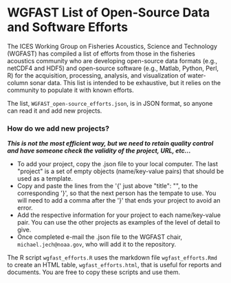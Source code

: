 # WGFAST List of Open-Source Data and Software Efforts

The ICES Working Group on Fisheries Acoustics, Science and Technology (WGFAST) has compiled a list of efforts from those in the fisheries acoustics community who are developing open-source data formats (e.g., netCDF4 and HDF5) and open-source software (e.g., Matlab, Python, Perl, R) for the acquisition, processing, analysis, and visualization of water-column sonar data. This list is intended to be exhaustive, but it relies on the community to populate it with known efforts.


The list, `WGFAST_open-source_efforts.json`, is in JSON format, so anyone can read it and add new projects. 


### How do we add new projects?  

***This is not the most efficient way, but we need to retain quality control and have someone check the validity of the project, URL, etc...*** 

- To add your project, copy the .json file to your local computer. The last "project" is a set of empty objects (name/key-value pairs) that should be used as a template. 
- Copy and paste the lines from the '{' just above "title": "", to the corresponding '}', so that the next person has the tempate to use. You will need to add a comma after the '}' that ends your project to avoid an error. 
- Add the respective information for your project to each name/key-value pair. You can use the other projects as examples of the level of detail to give.  
- Once completed e-mail the .json file to the WGFAST chair, `michael.jech@noaa.gov`, who will add it to the repository. 


The R script `wgfast_efforts.R` uses the markdown file `wgfast_efforts.Rmd` to create an HTML table, `wgfast_efforts.html`, that is useful for reports and documents. You are free to copy these scripts and use them.
